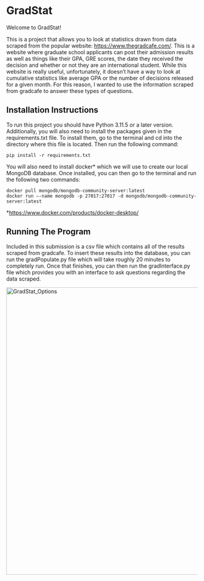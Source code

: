 # GradStat

Welcome to GradStat! 

This is a project that allows you to look at statistics drawn from data scraped from the popular website: https://www.thegradcafe.com/. This is a website where graduate school applicants can post their admission results as well as things like their GPA, GRE scores, the date they received the decision and whether or not they are an international student. While this website is really useful, unfortunately, it doesn’t have a way to look at cumulative statistics like average GPA or the number of decisions released for a given month. For this reason, I wanted to use the information scraped from gradcafe to answer these types of questions. 

## Installation Instructions

To run this project you should have Python 3.11.5 or a later version. Additionally, you will also need to install the packages given in the requirements.txt file. To install them, go to the terminal and cd into the directory where this file is located. Then run the following command:


	pip install -r requirements.txt


You will also need to install docker* which we will use to create our local MongoDB database. Once installed, you can then go to the terminal and run the following two commands:


	docker pull mongodb/mongodb-community-server:latest
	docker run —-name mongodb -p 27017:27017 -d mongodb/mongodb-community-server:latest



*https://www.docker.com/products/docker-desktop/
## Running The Program

Included in this submission is a csv file which contains all of the results scraped from gradcafe. To insert these results into the database, you can run the gradPopulate.py file which will take roughly 20 minutes to completely run. Once that finishes, you can then run the gradInterface.py file which provides you with an interface to ask questions regarding the data scraped. 



<img width="756" alt="GradStat_Options" src="https://github.com/fkhan000/GradStat/assets/78983433/a5b2de70-a6a3-4726-8571-5f96ddff38ec">
